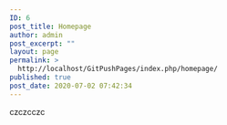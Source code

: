 ```yaml
---
ID: 6
post_title: Homepage
author: admin
post_excerpt: ""
layout: page
permalink: >
  http://localhost/GitPushPages/index.php/homepage/
published: true
post_date: 2020-07-02 07:42:34
---
```

czczcczc